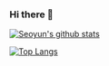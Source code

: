 ### Hi there 👋
 [![Seoyun's github stats](https://github-readme-stats.vercel.app/api?username=newseoyun)](https://github.com/anuraghazra/github-readme-stats)
 
[![Top Langs](https://github-readme-stats.vercel.app/api/top-langs/?username=newseoyun&layout=compact&hide=html,scss,css)](https://github.com/anuraghazra/github-readme-stats)

